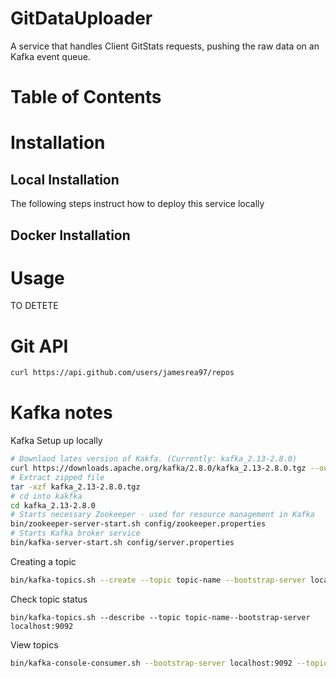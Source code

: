 # GitDataUploader
A service that handles Client GitStats requests, pushing the raw data on an Kafka event queue.

# Table of Contents

# Installation 
## Local Installation
The following steps instruct how to deploy this service locally

## Docker Installation

# Usage





TO DETETE

# Git API
```sh
curl https://api.github.com/users/jamesrea97/repos

```


# Kafka notes
Kafka Setup up locally

```sh
# Downlaod lates version of Kakfa. (Currently: kafka_2.13-2.8.0)
curl https://downloads.apache.org/kafka/2.8.0/kafka_2.13-2.8.0.tgz --output kafka_2.13-2.8.0.tgz 
# Extract zipped file
tar -xzf kafka_2.13-2.8.0.tgz
# cd into kakfka
cd kafka_2.13-2.8.0
# Starts necessary Zookeeper - used for resource management in Kafka
bin/zookeeper-server-start.sh config/zookeeper.properties
# Starts Kafka broker service
bin/kafka-server-start.sh config/server.properties
```

Creating a topic
```sh
bin/kafka-topics.sh --create --topic topic-name --bootstrap-server localhost:9092
```
Check topic status
```
bin/kafka-topics.sh --describe --topic topic-name--bootstrap-server localhost:9092
```

View topics
```sh
bin/kafka-console-consumer.sh --bootstrap-server localhost:9092 --topic topic-name --from-beginning
```